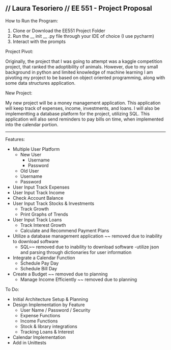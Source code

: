 // Laura Tesoriero // EE 551 - Project Proposal
--------------------------------------------------
How to Run the Program:

1. Clone or Download the EE551 Project Folder
2. Run the __ init __ .py file through your IDE of choice (I use pycharm)
3. Interact with the prompts


Project Pivot:

Originally, the project that I was going to attempt was a kaggle competition project, that ranked the adoptibility of animals. However, 
due to my small background in python and limited knowledge of machine learning I am pivoting my project to be based on object oriented 
programming, along with some data structures application. 

New Project:

My new project will be a money management application. This application will keep track of expenses, income, investments, and loans. I 
will also be implementting a database platform for the project, utilizing SQL. This application will also send reminders to pay bills on 
time, when implemented into the calendar portion. 


---------------
Features:
- Multiple User Platform
  - New User
    - Username
     - Password
   - Old User 
    - Username
    - Password  
- User Input Track Expenses
- User Input Track Income
- Check Account Balance 
- User Input Track Stocks & Investments
  - Track Growth
  - Print Graphs of Trends
- User Input Track Loans 
  - Track Interest Growth
  - Calculate and Recommend Payment Plans
- Utilize a database management application ~~ removed due to inability to download software
  - SQL~~ removed due to inability to download software
-utilize json and parsing through dictionaries for user information
- Integrate a Calendar Function
  - Schedule Pay Day
  - Schedule Bill Day
- Create a Budget ~~ removed due to planning 
  - Manage Income Efficiently  ~~ removed due to planning 

To Do:
- Initial Architecture Setup & Planning
- Design Implementation by Feature
  - User Name / Password / Security
  - Expense Functions
  - Income Functions
  - Stock & library integrations
  - Tracking Loans & Interest
- Calendar Implementation
- Add in Unittests
